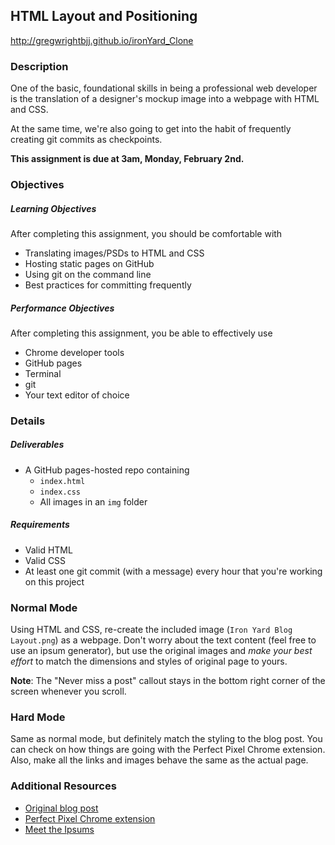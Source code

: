 ## HTML Layout and Positioning
  
  
http://gregwrightbjj.github.io/ironYard_Clone
  

### Description

One of the basic, foundational skills in being a professional web developer is the translation of a designer's mockup image into a webpage with HTML and CSS.

At the same time, we're also going to get into the habit of frequently creating git commits as checkpoints.

**This assignment is due at 3am, Monday, February 2nd.**

### Objectives

##### Learning Objectives

After completing this assignment, you should be comfortable with

* Translating images/PSDs to HTML and CSS
* Hosting static pages on GitHub
* Using git on the command line
* Best practices for committing frequently

##### Performance Objectives

After completing this assignment, you be able to effectively use

* Chrome developer tools
* GitHub pages
* Terminal
* git
* Your text editor of choice

### Details

##### Deliverables

* A GitHub pages-hosted repo containing
    * `index.html`
    * `index.css`
    * All images in an `img` folder

##### Requirements

* Valid HTML
* Valid CSS
* At least one git commit (with a message) every hour that you're working on this project
            
### Normal Mode

Using HTML and CSS, re-create the included image (`Iron Yard Blog Layout.png`) as a webpage. Don't worry about the text content (feel free to use an ipsum generator), but use the original images and *make your best effort* to match the dimensions and styles of original page to yours.

**Note**: The "Never miss a post" callout stays in the bottom right corner of the screen whenever you scroll. 
            
### Hard Mode

Same as normal mode, but definitely match the styling to the blog post. You can check on how things are going with the Perfect Pixel Chrome extension. Also, make all the links and images behave the same as the actual page.
            
### Additional Resources

* [Original blog post](http://dc.theironyard.com/post/103666168283/here-we-go)
* [Perfect Pixel Chrome extension](https://chrome.google.com/webstore/detail/perfectpixel-by-welldonec/dkaagdgjmgdmbnecmcefdhjekcoceebi?hl=en)
* [Meet the Ipsums](http://meettheipsums.com/)
